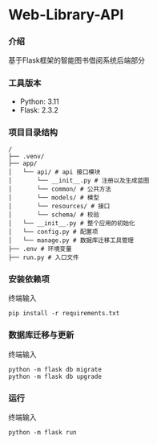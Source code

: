 # Web-Library-API

### 介绍

基于Flask框架的智能图书借阅系统后端部分



### 工具版本

- Python: 3.11
- Flask: 2.3.2



### 项目目录结构

```
/
├── .venv/
├── app/
│   └── api/ # api 接口模块
│       └── __init__.py # 注册以及生成蓝图
│       └── common/ # 公共方法
│       └── models/ # 模型
│       └── resources/ # 接口
│       └── schema/ # 校验
│   └── __init__.py # 整个应用的初始化
│   └── config.py # 配置项
│   └── manage.py # 数据库迁移工具管理
├── .env # 环境变量
├── run.py # 入口文件
```



### 安装依赖项

终端输入

```
pip install -r requirements.txt
```



### 数据库迁移与更新

终端输入

```
python -m flask db migrate
python -m flask db upgrade
```



### 运行

终端输入

```
python -m flask run
```

